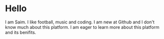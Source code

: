 # Hello

I am Saim. I like football, music and coding. I am new at Github and I don't know much about this platform. I am eager to learn more about this platform and its benifits.
